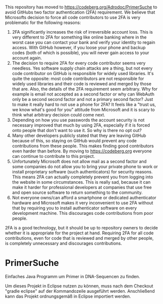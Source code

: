 This repository has moved to https://codeberg.org/Adrodoc/PrimerSuche to avoid GitHubs two factor authentication (2FA) requirement. We believe that Microsofts decision to force all code contributors to use 2FA is very problematic for the following reasons:

1. 2FA significantly increases the risk of irreversible account loss. This is very different to 2FA for something like online banking where in the worst case you can contact your bank and verify your identity to regain access. With GitHub however, if you loose your phone and backup codes (both of which is possible), you will never gain access to your account again.
2. The decision to require 2FA for every code contributor seems very needless. Yes software supply chain attacks are a thing, but not every code contributor on GitHub is responsible for widely used libraries. It's quite the opposite: most code contributors are not responsible for widely used libraries and their code is reviewed and merged by those that are. Also, the details of the 2FA requirement seem arbitrary. Why for example is email not accepted as a second factor or why can WebAuth only be a second second factor and not a primary second factor? Just to make it really hard to not use a phone for 2FA? It feels like a "trust us, we know what's good for you" attitude from Microsoft and it is scary to think what arbitrary decision could come next.
3. Depending on how you use passwords the account security is not necessary improved that much by using 2FA, especially if it is forced onto people that don't want to use it. So why is there no opt out?
4. Many other developers publicly stated that they are leaving GitHub because of this, so staying on GitHub would prevent any code contributions from these people. This makes finding good contributors even harder than before. By moving to https://codeberg.org everyone can continue to contribute to this project.
5. Unfortunately Microsoft does not allow mail as a second factor and some companies do not allow you to bring your private phone to work or install proprietary software (such authenticators) for security reasons. This means 2FA can actually completely prevent you from logging into the website in some circumstances. This is really sad, because it can make it harder for professional developers at companies that use free and open source software to return something to the community.
6. Not everyone owns/can afford a smartphone or dedicated authenticator hardware and Microsoft makes it very inconvenient to use 2FA without that by requiring you to install authenticator software on every development machine. This discourages code contributions from poor people.

2FA is a good technology, but it should be up to repository owners to decide whether it is appropriate for the project at hand. Requiring 2FA for all code contributions, even for code that is reviewed and merged by other people, is completely unnecessary and discourages contributions.

# PrimerSuche
Einfaches Java Programm um Primer in DNA-Sequencen zu finden.

Um dieses Projekt in Eclipse nutzen zu können, muss nach dem Checkout
"gradle eclipse" auf der Kommandozeile ausgeführt werden.
Anschließend kann das Projekt ordnungsgemäß in Eclipse importiert werden.
